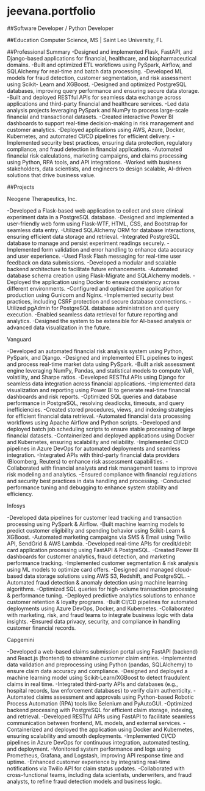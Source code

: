 # jeevana.portfolio
##Software Developer / Python Developer

##Education
Computer Science, MS | Saint Leo University, FL

##Professional Summary
-Designed and implemented Flask, FastAPI, and Django-based applications for financial, healthcare, and biopharmaceutical domains.
-Built and optimized ETL workflows using PySpark, Airflow, and SQLAlchemy for real-time and batch data processing.
-Developed ML models for fraud detection, customer segmentation, and risk assessment using Scikit- Learn and XGBoost.
-Designed and optimized PostgreSQL databases, improving query performance and ensuring secure data storage.
-Built and deployed RESTful APIs for seamless data exchange across applications and third-party financial and healthcare services.
-Led data analysis projects leveraging PySpark and NumPy to process large-scale financial and transactional datasets.
-Created interactive Power BI dashboards to support real-time decision-making in risk management and customer analytics.
-Deployed applications using AWS, Azure, Docker, Kubernetes, and automated CI/CD pipelines for efficient delivery.
-Implemented security best practices, ensuring data protection, regulatory compliance, and fraud detection in financial applications.
-Automated financial risk calculations, marketing campaigns, and claims processing using Python, RPA tools, and API integrations.
-Worked with business stakeholders, data scientists, and engineers to design scalable, AI-driven solutions that drive business value.


##Projects

Neogene Therapeutics, Inc.

-Developed a Flask-based web application to collect and store clinical experiment data in a PostgreSQL database.
-Designed and implemented a user-friendly web form using Flask-WTF, HTML, CSS, and Bootstrap for seamless data entry.
-Utilized SQLAlchemy ORM for database interactions, ensuring efficient data storage and retrieval.
-Integrated PostgreSQL database to manage and persist experiment readings securely.
-Implemented form validation and error handling to enhance data accuracy and user experience.
-Used Flask Flash messaging for real-time user feedback on data submissions.
-Developed a modular and scalable backend architecture to facilitate future enhancements.
-Automated database schema creation using Flask-Migrate and SQLAlchemy models.
-Deployed the application using Docker to ensure consistency across different environments.
-Configured and optimized the application for production using Gunicorn and Nginx.
-Implemented security best practices, including CSRF protection and secure database connections.
-Utilized pgAdmin for PostgreSQL database administration and query execution.
-Enabled seamless data retrieval for future reporting and analytics.
-Designed the system to be extensible for AI-based analysis or advanced data visualization in the future.


Vanguard

-Developed an automated financial risk analysis system using Python, PySpark, and Django.
-Designed and implemented ETL pipelines to ingest and process real-time market data using PySpark.
-Built a risk assessment engine leveraging NumPy, Pandas, and statistical models to compute VaR, volatility, and Sharpe ratios.
-Developed RESTful APIs using Django for seamless data integration across financial applications.
-Implemented data visualization and reporting using Power BI to generate real-time financial dashboards and risk reports.
-Optimized SQL queries and database performance in PostgreSQL, resolving deadlocks, timeouts, and query inefficiencies.
-Created stored procedures, views, and indexing strategies for efficient financial data retrieval.
-Automated financial data processing workflows using Apache Airflow and Python scripts.
-Developed and deployed batch job scheduling scripts to ensure stable processing of large financial datasets.
-Containerized and deployed applications using Docker and Kubernetes, ensuring scalability and reliability.
-Implemented CI/CD pipelines in Azure DevOps for automated deployments and seamless integration.
-Integrated APIs with third-party financial data providers (Bloomberg, Reuters) to enhance risk assessment capabilities.
-Collaborated with financial analysts and risk management teams to improve risk modeling and analytics.
-Ensured compliance with financial regulations and security best practices in data handling and processing.
-Conducted performance tuning and debugging to enhance system stability and efficiency.


Infosys

-Developed data pipelines for customer lead tracking and transaction processing using PySpark & Airflow.
-Built machine learning models to predict customer eligibility and spending behavior using Scikit-Learn & XGBoost.
-Automated marketing campaigns via SMS & Email using Twilio API, SendGrid & AWS Lambda.
-Developed real-time APIs for credit/debit card application processing using FastAPI & PostgreSQL.
-Created Power BI dashboards for customer analytics, fraud detection, and marketing performance tracking.
-Implemented customer segmentation & risk analysis using ML models to optimize card offers.
-Designed and managed cloud-based data storage solutions using AWS S3, Redshift, and PostgreSQL.
-Automated fraud detection & anomaly detection using machine learning algorithms.
-Optimized SQL queries for high-volume transaction processing & performance tuning.
-Deployed predictive analytics solutions to enhance customer retention & loyalty programs.
-Built CI/CD pipelines for automated deployments using Azure DevOps, Docker, and Kubernetes.
-Collaborated with marketing, risk, and fraud teams to integrate business logic with data insights.
-Ensured data privacy, security, and compliance in handling customer financial records.
                                                                                                      

Capgemini 

-Developed a web-based claims submission portal using FastAPI (backend) and React.js (frontend) to streamline customer claim entries.
-Implemented data validation and preprocessing using Python (pandas, SQLAlchemy) to ensure claim data accuracy and compliance.
-Designed and deployed a machine learning model using Scikit-Learn/XGBoost to detect fraudulent claims in real time.
-Integrated third-party APIs and databases (e.g., hospital records, law enforcement databases) to verify claim authenticity.
-Automated claims assessment and approvals using Python-based Robotic Process Automation (RPA) tools like Selenium and PyAutoGUI.
-Optimized backend processing with PostgreSQL for efficient claim storage, indexing, and retrieval.
-Developed RESTful APIs using FastAPI to facilitate seamless communication between frontend, ML models, and external services.
-Containerized and deployed the application using Docker and Kubernetes, ensuring scalability and smooth deployments.
-Implemented CI/CD pipelines in Azure DevOps for continuous integration, automated testing, and deployment.
-Monitored system performance and logs using Prometheus, Grafana, and Logstash, improving API response time and uptime.
-Enhanced customer experience by integrating real-time notifications via Twilio API for claim status updates.
-Collaborated with cross-functional teams, including data scientists, underwriters, and fraud analysts, to refine fraud detection models and business logic.
